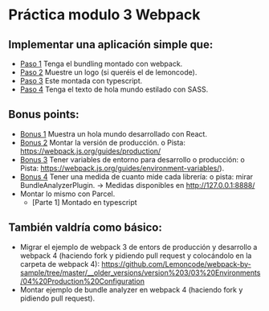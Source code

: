 # Práctica modulo 3 Webpack
## Implementar una aplicación simple que:
- [Paso 1](https://github.com/VanesaGC/LemonCode/commit/2066929aa155157c8a8bdf3cebc2c5f0cb3befa1) Tenga el bundling montado con webpack.
- [Paso 2](https://github.com/VanesaGC/LemonCode/commit/b1d3888f8da303b694412fc4a3e7407a4c98931a) Muestre un logo (si queréis el de lemoncode).
- [Paso 3](https://github.com/VanesaGC/LemonCode/commit/d944631ec164cd3ece56d9d4b1020d606e632737) Este montada con typescript.
- [Paso 4](https://github.com/VanesaGC/LemonCode/commit/00809b4871c928983c0b172e1536bdb5c2f29bea) Tenga el texto de hola mundo estilado con SASS.

## Bonus points:
- [Bonus 1](https://github.com/VanesaGC/LemonCode/commit/546a08cca952e11bf4d4c7ca7cecdd8788331157) Muestra un hola mundo desarrollado con React.
- [Bonus 2](https://github.com/VanesaGC/LemonCode/commit/219346858a40c8591b4efeb61af67a7e5c9c471d) Montar la versión de producción.
o Pista: https://webpack.js.org/guides/production/
- [Bonus 3](https://github.com/VanesaGC/LemonCode/commit/7381e57be12915e31c343a1efe436224f1765794) Tener variables de entorno para desarrollo o producción:
o Pista: https://webpack.js.org/guides/environment-variables/).
- [Bonus 4](https://github.com/VanesaGC/LemonCode/commit/62b6eabaeadf572f39a4aacb8d7cefc1e04b8701) Tener una medida de cuanto mide cada librería:
o pista: mirar BundleAnalyzerPlugin. -> Medidas disponibles en http://127.0.0.1:8888/
- Montar lo mismo con Parcel.
    + [Parte 1] Montado en typescript

## También valdría como básico:
- Migrar el ejemplo de webpack 3 de entors de producción y desarrollo a webpack 4 (haciendo fork y pidiendo pull request y colocándolo en la carpeta de webpack 4): https://github.com/Lemoncode/webpack-by-sample/tree/master/__older_versions/version%203/03%20Environments/04%20Production%20Configuration
- Montar ejemplo de bundle analyzer en webpack 4 (haciendo fork y pidiendo pull request).